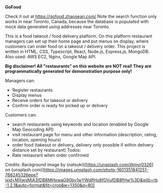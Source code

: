 **GoFood**

Check it out at https://gofood.zhaosean.com/
Note the search function only works in near Toronto, Canada, because the database is populated with mock data generated using addresses near Toronto.


This is a food takeout / food delivery platform. On this platform restaurant managers can set up their home page and put menus on display, where customers can order food on a takeout / delivery order. This project is written in HTML, CSS, Typescript, React, Node.js, Express.js, MongoDB. Also used: AWS EC2, Nginx, Google Map API.

**Big disclaimer! All "restaurants" on this website are NOT real! They are programmatically generated for demonstration purpose only!**


Managers can:
* Register restaurants
* Display menus
* Receive orders for takeout or delivery
* Confirm order is ready for picked up or delivery


Customers can:
* search restaurants using keywords and location (enabled by Google Map Geocoding API)
* visit restaurant page for menu and other information (description, rating, location, opening hours)
* order food (takeout or delivery, delivery only possible if within delivery distance set by restaurant)
Todos:
* Rate restaurant when order confirmed


Credits:
Background image by (natsuki)[https://unsplash.com/@myr0326] on (unsplash.com)[https://images.unsplash.com/photo-1601351841251-766245326eee?ixid=MXwxMjA3fDB8MHxwaG90by1wYWdlfHx8fGVufDB8fHw%3D&ixlib=rb-1.2.1&auto=format&fit=crop&w=1350&q=80]
